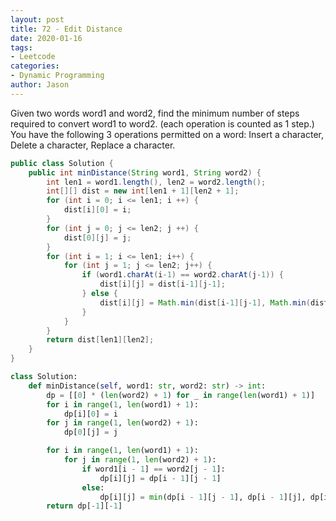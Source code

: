 ```yaml
---
layout: post
title: 72 - Edit Distance
date: 2020-01-16
tags:
- Leetcode
categories:
- Dynamic Programming
author: Jason
---
```

Given two words word1 and word2, find the minimum number of steps required to convert word1 to word2. (each operation is counted as 1 step.) You have the following 3 operations permitted on a word: Insert a character, Delete a character, Replace a character.


``` java
public class Solution {
    public int minDistance(String word1, String word2) {
        int len1 = word1.length(), len2 = word2.length();
        int[][] dist = new int[len1 + 1][len2 + 1];
        for (int i = 0; i <= len1; i ++) {
            dist[i][0] = i;
        }
        for (int j = 0; j <= len2; j ++) {
            dist[0][j] = j;
        }
        for (int i = 1; i <= len1; i++) {
            for (int j = 1; j <= len2; j++) {
                if (word1.charAt(i-1) == word2.charAt(j-1)) {
                    dist[i][j] = dist[i-1][j-1];
                } else {
                    dist[i][j] = Math.min(dist[i-1][j-1], Math.min(dist[i-1][j], dist[i][j-1])) + 1;
                }
            }
        }
        return dist[len1][len2];
    }
}
```

``` python
class Solution:
    def minDistance(self, word1: str, word2: str) -> int:
        dp = [[0] * (len(word2) + 1) for _ in range(len(word1) + 1)]
        for i in range(1, len(word1) + 1):
            dp[i][0] = i
        for j in range(1, len(word2) + 1):
            dp[0][j] = j

        for i in range(1, len(word1) + 1):
            for j in range(1, len(word2) + 1):
                if word1[i - 1] == word2[j - 1]:
                    dp[i][j] = dp[i - 1][j - 1]
                else:
                    dp[i][j] = min(dp[i - 1][j - 1], dp[i - 1][j], dp[i][j - 1]) + 1
        return dp[-1][-1]
```
